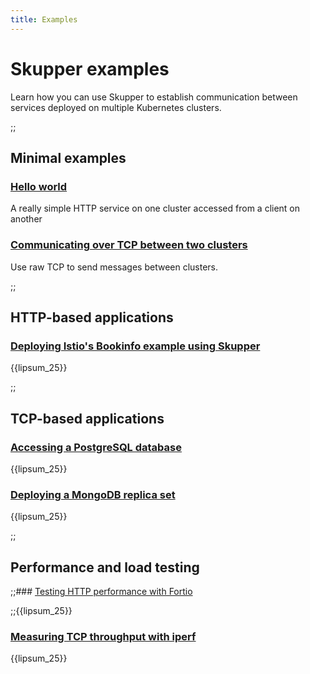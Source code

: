 ```yaml
---
title: Examples
---
```


# Skupper examples

Learn how you can use Skupper to establish communication between
services deployed on multiple Kubernetes clusters.

;;<h2 class="example-category">Minimal examples</h2>

### [Hello world](https://github.com/skupperproject/skupper-example-helloworld)

A really simple HTTP service on one cluster accessed from a client on another

### [Communicating over TCP between two clusters](https://github.com/skupperproject/skupper-example-tcp-echo)

Use raw TCP to send messages between clusters.

;;<h2 class="example-category">HTTP-based applications</h2>

### [Deploying Istio's Bookinfo example using Skupper](https://github.com/skupperproject/skupper-example-bookinfo)

{{lipsum_25}}

;;<h2 class="example-category">TCP-based applications</h2>

### [Accessing a PostgreSQL database](https://github.com/skupperproject/skupper-example-postgresql)

{{lipsum_25}}

### [Deploying a MongoDB replica set](https://github.com/skupperproject/skupper-example-mongodb-replica-set)

{{lipsum_25}}

;;<h2 class="example-category">Performance and load testing</h2>

;;### [Testing HTTP performance with Fortio]()

;;{{lipsum_25}}

### [Measuring TCP throughput with iperf](https://github.com/skupperproject/skupper-example-iperf)

{{lipsum_25}}
